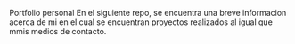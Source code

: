 Portfolio personal
En el siguiente repo, se encuentra una breve informacion acerca de mi en el cual se encuentran proyectos realizados al igual que mmis medios de contacto.
